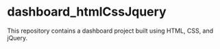 # dashboard_htmlCssJquery

This repository contains a dashboard project built using HTML, CSS, and jQuery.
